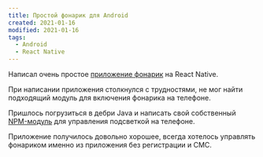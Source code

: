 ```yaml
---
title: Простой фонарик для Android
created: 2021-01-16
modified: 2021-01-16
tags:
  - Android
  - React Native
---
```


Написал очень простое [приложение фонарик](https://play.google.com/store/apps/details?id=com.pkolt.flashlight) на React Native. 

При написании приложения столкнулся с трудностями, не мог найти подходящий модуль для включения фонарика на телефоне. 

Пришлось погрузиться в дебри Java и написать свой собственный [NPM-модуль](https://github.com/pkolt/react-native-lantern) для управления подсветкой на телефоне.

Приложение получилось довольно хорошее, всегда хотелось управлять фонариком именно из приложения без регистрации и СМС.